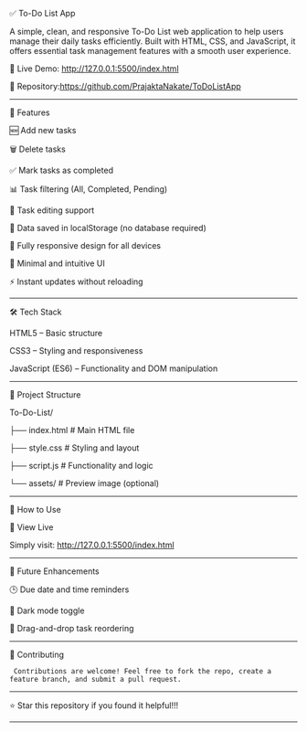 ✅ To-Do List App


A simple, clean, and responsive To-Do List web application to help users manage their daily tasks efficiently. Built with HTML, CSS, and JavaScript, it offers essential task management features with a smooth user experience.

🔗 Live Demo: http://127.0.0.1:5500/index.html

📁 Repository:https://github.com/PrajaktaNakate/ToDoListApp

------------------------------------------------------------------------------------------------------------------------------------------------------------------------------------------------------

🌟 Features

  🆕 Add new tasks

  🗑️ Delete tasks

  ✅ Mark tasks as completed

  📊 Task filtering (All, Completed, Pending)

  📝 Task editing support

  💾 Data saved in localStorage (no database required)

  📱 Fully responsive design for all devices

  🌈 Minimal and intuitive UI

  ⚡ Instant updates without reloading

----------------------------------------------------------------------------------------------------------------------------------------------------------------------------------------------------

🛠️ Tech Stack

HTML5 – Basic structure

CSS3 – Styling and responsiveness

JavaScript (ES6) – Functionality and DOM manipulation

---------------------------------------------------------------------------------------------------------------------------------------------------------

📁 Project Structure



To-Do-List/

├── index.html                 # Main HTML file

├── style.css                  # Styling and layout

├── script.js                  # Functionality and logic

└── assets/                    # Preview image (optional)

-------------------------------------------------------------------------------------------------------------------------------------------------------------------------------

🚀 How to Use

🔗 View Live

Simply visit:  http://127.0.0.1:5500/index.html

---------------------------------------------------------------------------------------------------------------------------------------------------------------------

🔮 Future Enhancements

   🕒 Due date and time reminders

   🌙 Dark mode toggle

   🔁 Drag-and-drop task reordering

------------------------------------------------------------------------------------------------------------------------------------------

🙌 Contributing

     Contributions are welcome! Feel free to fork the repo, create a feature branch, and submit a pull request.

---------------------------------------------------------------------------------------------------------------------------------

⭐ Star this repository if you found it helpful!!!

----------------------------------------------------------------------------------------------------------------------------------------

